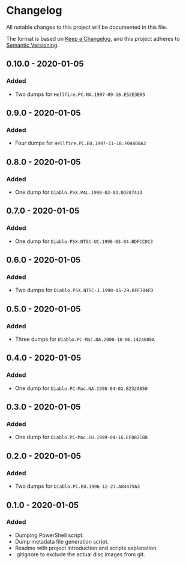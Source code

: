 # Changelog
All notable changes to this project will be documented in this file.

The format is based on [Keep a Changelog](https://keepachangelog.com/en/1.0.0/),
and this project adheres to [Semantic Versioning](https://semver.org/spec/v2.0.0.html).

## 0.10.0 - 2020-01-05
### Added
- Two dumps for `Hellfire.PC.NA.1997-09-16.E52E3E85`

## 0.9.0 - 2020-01-05
### Added
- Four dumps for `Hellfire.PC.EU.1997-11-18.F04808A3`

## 0.8.0 - 2020-01-05
### Added
- One dump for `Diablo.PSX.PAL.1998-03-03.0D207413`

## 0.7.0 - 2020-01-05
### Added
- One dump for `Diablo.PSX.NTSC-UC.1998-03-04.BDFCCDC3`

## 0.6.0 - 2020-01-05
### Added
- Two dumps for `Diablo.PSX.NTSC-J.1998-05-29.BFF704FD`

## 0.5.0 - 2020-01-05
### Added
- Three dumps for `Diablo.PC-Mac.NA.2000-10-06.142408EA`

## 0.4.0 - 2020-01-05
### Added
- One dump for `Diablo.PC-Mac.NA.1998-04-02.B232A850`

## 0.3.0 - 2020-01-05
### Added
- One dump for `Diablo.PC-Mac.EU.1999-04-16.EF082CBB`

## 0.2.0 - 2020-01-05
### Added
- Two dumps for `Diablo.PC.EU.1996-12-27.A84479A3`

## 0.1.0 - 2020-01-05
### Added
- Dumping PowerShell script.
- Dump metadata file generation script.
- Readme with project introduction and scripts explanation.
- .gitignore to exclude the actual disc images from git.
